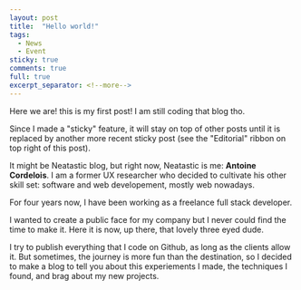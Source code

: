```yaml
---
layout: post
title:  "Hello world!"
tags:
  - News
  - Event
sticky: true
comments: true
full: true
excerpt_separator: <!--more-->
---
```

Here we are! this is my first post! I am still coding that blog tho.

Since I made a "sticky" feature, it will stay  <!--more--> on top of other posts until it is replaced by another more recent sticky post (see the "Editorial" ribbon on top right of this post).

It might be Neatastic blog, but right now, Neatastic is me: **Antoine Cordelois**. I am a former UX researcher who decided to cultivate his other skill set: software and web developement, mostly web nowadays.

For four years now, I have been working as a freelance full stack developer.

I wanted to create a public face for my company but I never could find the time to make it. Here it is now, up there, that lovely three eyed dude.

I try to publish everything that I code on Github, as long as the clients allow it. But sometimes, the journey is more fun than the destination, so I decided to make a blog to tell you about this experiements I made, the techniques I found, and brag about my new projects.
